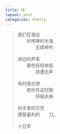 ```yaml
---
title: 岸
layout: post
categories: Poetry
---
```

>我们在海边<br>　　听咆哮的大海<br>　　　　无病呻吟<br><br>岸边的芦苇<br>　　黄色轻轻地摇<br>　　　　周遭无声<br><br>有时我也想<br>　　若你在这时就<br>　　　　将我杀掉<br><br>你手里的贝壳<br>便是最利的　　刀。<br><br>十日早